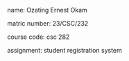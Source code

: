 name: Ozating Ernest Okam

matric number: 23/CSC/232

course code: csc 282

assignment: student registration system 
